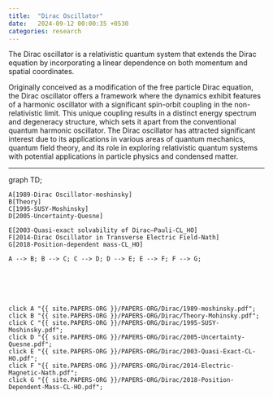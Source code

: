 ```yaml
---
title:  "Dirac Oscillator"
date:   2024-09-12 00:00:35 +0530
categories: research
---
```


The Dirac oscillator is a relativistic quantum system that extends the Dirac equation by incorporating a linear dependence on both momentum and spatial coordinates. 

Originally conceived as a modification of the free particle Dirac equation, the Dirac oscillator offers a framework where the dynamics exhibit features of a harmonic oscillator with a significant spin-orbit coupling in the non-relativistic limit. This unique coupling results in a distinct energy spectrum and degeneracy structure, which sets it apart from the conventional quantum harmonic oscillator. The Dirac oscillator has attracted significant interest due to its applications in various areas of quantum mechanics, quantum field theory, and its role in exploring relativistic quantum systems with potential applications in particle physics and condensed matter.

---
<div class="mermaid">
graph TD;

    A[1989-Dirac Oscillator-moshinsky]
    B[Theory]
    C[1995-SUSY-Moshinsky]
    D[2005-Uncertainty-Quesne]
    
    E[2003-Quasi-exact solvability of Dirac–Pauli-CL_HO]
    F[2014-Dirac Oscillator in Transverse Electric Field-Nath]
    G[2018-Position-dependent mass-CL_HO]

    A --> B; B --> C; C --> D; D --> E; E --> F; F --> G;
    





    click A "{{ site.PAPERS-ORG }}/PAPERS-ORG/Dirac/1989-moshinsky.pdf";
    click B "{{ site.PAPERS-ORG }}/PAPERS-ORG/Dirac/Theory-Mohinsky.pdf";
    click C "{{ site.PAPERS-ORG }}/PAPERS-ORG/Dirac/1995-SUSY-Moshinsky.pdf";
    click D "{{ site.PAPERS-ORG }}/PAPERS-ORG/Dirac/2005-Uncertainty-Quesne.pdf";
    click E "{{ site.PAPERS-ORG }}/PAPERS-ORG/Dirac/2003-Quasi-Exact-CL-HO.pdf";
    click F "{{ site.PAPERS-ORG }}/PAPERS-ORG/Dirac/2014-Electric-Magnetic-Nath.pdf";
    click G "{{ site.PAPERS-ORG }}/PAPERS-ORG/Dirac/2018-Position-Dependent-Mass-CL-HO.pdf";




</div>

    
    
